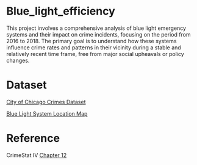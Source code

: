 # Blue_light_efficiency
This project involves a comprehensive analysis of blue light emergency systems and their impact on crime incidents, focusing on the period from 2016 to 2018. The primary goal is to understand how these systems influence crime rates and patterns in their vicinity during a stable and relatively recent time frame, free from major social upheavals or policy changes.

# Dataset
[City of Chicago Crimes Dataset](https://dev.socrata.com/foundry/data.cityofchicago.org/c4ep-ee5m)

[Blue Light System Location Map](https://www.google.com/maps/d/u/0/viewer?mid=1q2weKUfJ0fLTXeOW_5KY5Gq_Z8cKVzQ&femb=1&ll=41.78877470000002%2C-87.59726870000001&z=16)

# Reference
CrimeStat IV [Chapter 12](https://nij.ojp.gov/sites/g/files/xyckuh171/files/media/document/CrimeStat%2520IV%2520Chapter%252012.pdf)
